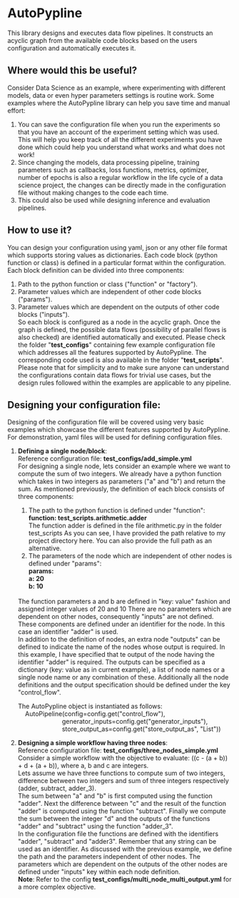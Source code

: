# AutoPypline
This library designs and executes data flow pipelines. It constructs an acyclic graph from the available code blocks 
based on the users configuration and automatically executes it.

## Where would this be useful?
Consider Data Science as an example, where experimenting with different models, data or even hyper parameters settings
is routine work. Some examples where the AutoPypline library can help you save time and manual effort:
   1) You can save the configuration file when you run the experiments so that you have an account of the experiment
      setting which was used. This will help you keep track of all the different experiments you have done which 
      could help you understand what works and what does not work!
   2) Since changing the models, data processing pipeline, training parameters such as callbacks, loss functions,
      metrics, optimizer, number of epochs is also a regular workflow in the life cycle of a data science project,
      the changes can be directly made in the configuration file without making changes to the code each time.
   3) This could also be used while designing inference and evaluation pipelines.
 
## How to use it?
You can design your configuration using yaml, json or any other file format which supports storing values 
as dictionaries. Each code block (python function or class) is defined in a particular format within 
the configuration. Each block definition can be divided into three components:
   1) Path to the python function or class ("function" or  "factory").
   2) Parameter values which are independent of other code blocks ("params").
   3) Parameter values which are dependent on the outputs of other code blocks ("inputs"). <br />
So each block is configured as a node in the acyclic graph. Once the graph is defined, the possible data flows 
(possibility of parallel flows is also checked) are identified automatically and executed.
Please check the folder "**test_configs**" containing few example configuration file which addresses all the features
supported by AutoPypline. The corresponding code used is also available in the folder "**test_scripts**".
Please note that for simplicity and to make sure anyone can understand the configurations contain data flows 
for trivial use cases, but the design rules followed within the examples are applicable to any pipeline.

## Designing your configuration file:
   Designing of the configuration file will be covered using very basic examples which showcase the different features
   supported by AutoPypline. For demonstration, yaml files will be used for defining configuration files.
   1) **Defining a single node/block**: <br>
      Reference configuration file: **test_configs/add_simple.yml <br>**
      For designing a single node, lets consider an example where we want to compute the sum of two integers.
      We already have a python function which takes in two integers as parameters ("a" and "b") and return the 
      sum. As mentioned previously, the definition of each block consists of three components:
      1) The path to the python function is defined under "function": <br />
         **function: test_scripts.arithmetic.adder** <br />
         The function adder is defined in the file arithmetic.py in the folder test_scripts
         As you can see, I have provided the path relative to my project directory here. 
         You can also provide the full path as an alternative.
      2) The parameters of the node which are independent of other nodes is defined under "params": <br />
         **params: <br />
              a: 20 <br />
              b: 10** <br />
        <br>
         The function parameters a and b are defined in "key: value" fashion and assigned integer values of 20 and 10
      There are no parameters which are dependent on other nodes, consequently "inputs" are not defined. <br>
      These components are defined under an identifier for the node. In this case an identifier "adder" is used. <br>
      In addition to the definition of nodes, an extra node "outputs" can be defined to indicate the name of the nodes
      whose output is required. In this example, I have specified that te output of the node having the identifier 
      "adder" is required. The outputs can be specified as a dictionary (key: value as in current example), a list of
       node names or a single node name or any combination of these.
       Additionally all the node definitions and the output specification should be defined under the key "control_flow".
       
       The AutoPypline object is instantiated as follows:
           &nbsp;&nbsp;&nbsp;&nbsp;AutoPipeline(config=config.get("control_flow"), <br>
                        &nbsp;&nbsp;&nbsp;&nbsp;&nbsp;&nbsp;&nbsp;&nbsp;&nbsp;&nbsp;&nbsp;&nbsp;&nbsp;&nbsp;&nbsp;&nbsp;&nbsp;&nbsp;&nbsp;&nbsp;&nbsp;&nbsp;&nbsp;&nbsp;&nbsp;generator_inputs=config.get("generator_inputs"), <br>
                        &nbsp;&nbsp;&nbsp;&nbsp;&nbsp;&nbsp;&nbsp;&nbsp;&nbsp;&nbsp;&nbsp;&nbsp;&nbsp;&nbsp;&nbsp;&nbsp;&nbsp;&nbsp;&nbsp;&nbsp;&nbsp;&nbsp;&nbsp;&nbsp;&nbsp;store_output_as=config.get("store_output_as", "List")) <br>
              
   2) **Designing a simple workflow having three nodes**: <br>
        Reference configuration file: **test_configs/three_nodes_simple.yml** <br>
        Consider a simple workflow with the objective to evaluate: ((c - (a + b)) + d + (a + b)), where a, b and c are
        integers. <br>
        Lets assume we have three functions to compute sum of two integers, difference between two integers
        and sum of three integers respectively (adder, subtract, adder_3). <br>
        The sum between "a" and "b" is first computed using the function "adder". Next the difference between "c" and 
        the result of the function "adder" is computed using the function "subtract". Finally we compute the sum between
        the integer "d" and the outputs of the functions "adder" and "subtract" using the function "adder_3". <br>
        In the configuration file the functions are defined with the identifiers "adder", "subtract" and "adder3". 
        Remember that any string can be used as an identifier. As discussed with the previous example, we define the 
        path and the parameters independent of other nodes. The parameters which are dependent on the outputs of 
        the other nodes are defined under "inputs" key within each node definition. <br>
        **Note**: Refer to the config **test_configs/multi_node_multi_output.yml** for a more complex objective.
        
        
           
             
             
        
          
        
          
